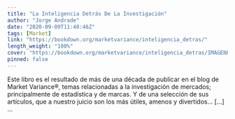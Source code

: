 ```yaml
---
title: "La Inteligencia Detrás De La Investigación"
author: "Jorge Andrade"
date: "2020-09-09T11:40:46Z"
tags: [Market]
link: "https://bookdown.org/marketvariance/inteligencia_detras/"
length_weight: "100%"
cover: "https://bookdown.org/marketvariance/inteligencia_detras/IMAGENES/portada_big_bang.png"
pinned: false
---
```


Este libro es el resultado de más de una década de publicar en el blog de Market Variance®, temas relacionadas a la investigación de mercados; principalmente de estadística y de marcas. Y de una selección de sus artículos, que a nuestro juicio son los más útiles, amenos y divertidos… [...]  ...

